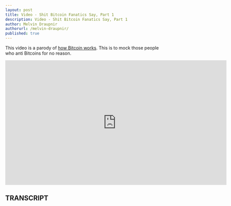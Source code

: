 ```yaml
---
layout: post
title: Video - Shit Bitcoin Fanatics Say, Part 1
description: Video - Shit Bitcoin Fanatics Say, Part 1
author: Melvin Draupnir
authorurl: /melvin-draupnir/
published: true
---
```


<p>This video is a parody of <a href="/video-ulterior-states-documentary/">how Bitcoin works</a>. This is to mock those people who anti Bitcoins for no reason.</p>

<center><iframe width="700" height="394" src="https://www.youtube.com/embed/reo7WbibxaQ" frameborder="0" allowfullscreen></iframe></center>

<h2>TRANSCRIPT</h2>
